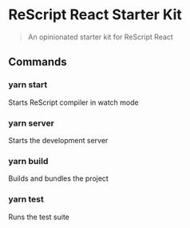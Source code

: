 # ReScript React Starter Kit

> An opinionated starter kit for ReScript React

## Commands

### yarn start

Starts ReScript compiler in watch mode

### yarn server

Starts the development server

### yarn build

Builds and bundles the project

### yarn test

Runs the test suite
